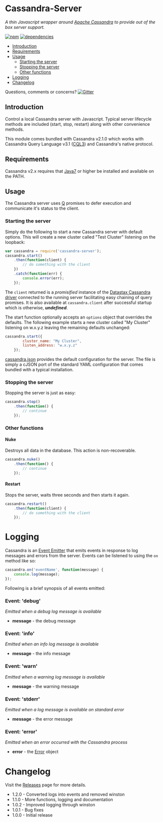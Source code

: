 # Cassandra-Server #
_A thin Javascript wrapper around [Apache Cassandra][apache-cassandra] to provide out of the box server support._

[![npm][npm-image]][npm-url] [![dependencies][david-image]][david-url]

* [Introduction](#introduction)
* [Requirements](#requirements)
* [Usage](#usage)
  * [Starting the server](#starting-the-server)
  * [Stopping the server](#stopping-the-server)
  * [Other functions](#other-functions)
* [Logging](#logging)
* [Changelog](#changelog)

Questions, comments or concerns? [![Gitter][gitter-image]][gitter-url]

## Introduction ##
Control a local Cassandra server with Javascript. Typical server lifecycle methods are included (start, stop, restart) along with other convenience methods.

This module comes bundled with Cassandra v2.1.0 which works with Cassandra Query Language v3.1 ([CQL3][cql3]) and Cassandra's native protocol.

## Requirements ##
Cassandra v2.x requires that [Java7][java7] or higher be installed and available on the PATH.

## Usage ##
The Cassandra server uses [Q][q] promises to defer execution and communicate it's status to the client.

### Starting the server ###
Simply do the following to start a new Cassandra server with default options. This will create a new cluster called "Test Cluster" listening on the loopback:

```javascript
var cassandra = require('cassandra-server');
cassandra.start()
    .then(function(client) {
        // do something with the client
    })
    .catch(function(err) {
        console.error(err);
    });
```

The ```client``` returned is a _promisified_ instance of the [Datastax Cassandra driver][datastax-cassandra-driver] connected to the running server facilitating easy chaining of query promises. It is also available at ```cassandra.client``` after successful startup which is otherwise, **_undefined_**.

The start function optionally accepts an ```options``` object that overrides the defaults. The following example starts a new cluster called "My Cluster" listening on w.x.y.z leaving the remaining defaults unchanged:

```javascript
cassandra.start({
        cluster_name: "My Cluster",
        listen_address: "w.x.y.z"
    });
```

[cassandra.json][cassandra-json] provides the default configuration for the server. The file is simply a cJSON port of the standard YAML configuration that comes bundled with a typical installation.

### Stopping the server ###
Stopping the server is just as easy:

```javascript
cassandra.stop()
    .then(function() {
        // continue
    });
```

### Other functions ##

#### Nuke ####
Destroys all data in the database. This action is non-recoverable.

```javascript
cassandra.nuke()
    .then(function() {
        // continue
    });
```

#### Restart ####
Stops the server, waits three seconds and then starts it again.

```javascript
cassandra.restart()
    .then(function(client) {
        // do something with the client
    });
```

# Logging #
Cassandra is an [Event Emitter][event-emitter] that emits events in response to log messages and errors from the server. Events can be listened to using the ```on``` method like so:

```javascript
cassandra.on('eventName', function(message) {
    console.log(message);
});
```

Following is a brief synopsis of all events emitted:

### Event: 'debug' ###
_Emitted when a debug log message is available_

* **message** - the debug message

### Event: 'info' ###
_Emitted when an info log message is available_

* **message** - the info message

### Event: 'warn' ###
_Emitted when a warning log message is available_

* **message** - the warning message

### Event: 'stderr' ###
_Emitted when a log message is available on standard error_

* **message** - the error message

### Event: 'error' ###
_Emitted when an error occurred with the Cassandra process_

* **error** - the [Error][error] object

# Changelog #
Visit the [Releases][releases] page for more details.

* 1.2.0 - Converted logs into events and removed winston
* 1.1.0 - More functions, logging and documentation
* 1.0.2 - Improved logging through winston
* 1.0.1 - Bug fixes
* 1.0.0 - Initial release

[npm-image]: https://nodei.co/npm/cassandra-server.png?downloads=true&downloadRank=true&stars=true
[npm-url]: https://nodei.co/npm/cassandra-server
[david-image]: https://david-dm.org/varunmc/cassandra-server.svg?style=flat
[david-url]: https://david-dm.org/varunmc/cassandra-server
[apache-cassandra]: http://cassandra.apache.org
[gitter-image]: https://badges.gitter.im/Join%20Chat.svg
[gitter-url]: https://gitter.im/varunmc/cassandra-server?utm_source=badge&utm_medium=badge&utm_campaign=pr-badge&utm_content=badge
[cql3]: http://www.datastax.com/documentation/cql/3.1/cql/cql_intro_c.html
[java7]: http://www.oracle.com/technetwork/java/javase/downloads/jdk7-downloads-1880260.html
[q]: https://github.com/kriskowal/q
[datastax-cassandra-driver]: https://github.com/datastax/nodejs-driver
[cassandra-json]: https://cdn.rawgit.com/varunmc/cassandra-server/master/cassandra.json
[event-emitter]: http://nodejs.org/api/events.html
[error]: https://developer.mozilla.org/en-US/docs/Web/JavaScript/Reference/Global_Objects/Error
[releases]: https://github.com/varunmc/cassandra-server/releases
